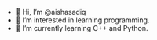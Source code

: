 - 👋 Hi, I’m @aishasadiq
- 👀 I’m interested in learning programming.
- 🌱 I’m currently learning C++ and Python.

<!---
aishasadiq/aishasadiq is a ✨ special ✨ repository because its `README.md` (this file) appears on your GitHub profile.
You can click the Preview link to take a look at your changes.
- 💞️ I’m looking to collaborate on ...
- 📫 How to reach me ...
--->
